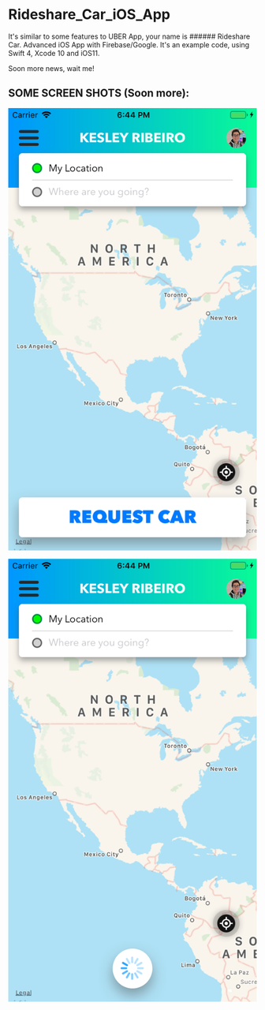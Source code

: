 # Rideshare_Car_iOS_App

It's similar to some features to UBER App, your name is ###### Rideshare Car.
Advanced iOS App with Firebase/Google. It's an example code, using Swift 4, Xcode 10 and iOS11.

Soon more news, wait me!

## SOME SCREEN SHOTS (Soon more):

![alt text](Images/Home.png)


![alt text](Images/AnimatedButton.png)
